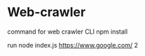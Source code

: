 # Web-crawler

command for web crawler CLI
npm install

run
node index.js https://www.google.com/ 2
